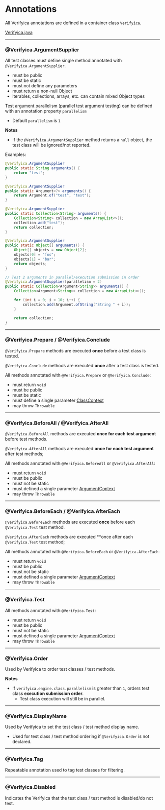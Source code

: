# Annotations

All Verifyica annotations are defined in a container class `Verifyica`.

[Verifyica.java](api/src/main/java/org/antublue/verifyica/api/Verifyica.java)

---

### @Verifyica.ArgumentSupplier

All test classes must define single method annotated with `@Verifyica.ArgumentSupplier`.

- must be public
- must be static
- must not define any parameters
- must return a non-null Object
- iterables, collections, arrays, etc. can contain mixed Object types

Test argument parallelism (parallel test argument testing) can be defined with an annotation property `parallelism`

- Default `parallelism` is `1`

**Notes**

- If the `@Verifyica.ArgumentSupplier` method returns a `null` object, the test class will be ignored/not reported.

Examples:

```java
@Verifyica.ArgumentSupplier
public static String arguments() {
    return "test";
}
```

```java
@Verifyica.ArgumentSupplier
public static Argument<?> arguments() {
    return Argument.of("test", "test");
}
```

```java
@Verifyica.ArgumentSupplier
public static Collection<String> arguments() {
    Collection<String> collection = new ArrayList<>();
    collection.add("test");
    return collection;
}
```

```java
@Verifyica.ArgumentSupplier
public static Object[] arguments() {
    Object[] objects = new Object[2];
    objects[0] = "foo";
    objects[1] = "bar";
    return objects;
}
```

```java
// Test 2 arguments in parallel/execution submission in order 
@Verifyica.ArgumentSupplier(parallelism = 2)
public static Collection<Argument<String>> arguments() {
    Collection<Argument<String>> collection = new ArrayList<>();

    for (int i = 0; i < 10; i++) {
        collection.add(Argument.ofString("String " + i));
    }

    return collection;
}
```

---

### @Verifyica.Prepare / @Verifyica.Conclude

`@Verifyica.Prepare` methods are executed **once** before a test class is tested.

`@Verifyica.Conclude` methods are executed **once** after a test class is tested.

All methods annotated with `@Verifyica.Prepare` or `@Verifyica.Conclude`:

- must return `void`
- must be public
- must be static
- must define a single parameter [ClassContext](api/src/main/java/org/antublue/verifyica/api/ClassContext.java)
- may throw `Throwable`

---

### @Verifyica.BeforeAll / @Verifyica.AfterAll

`@Verifyica.BeforeAll` methods are executed **once for each test argument** before test methods.

`@Verifyica.AfterAll` methods are executed **once for each test argument** after test methods;

All methods annotated with `@Verifyica.BeforeAll` or `@Verifyica.AfterAll`:

- must return `void`
- must be public
- must not be static
- must defined a single parameter [ArgumentContext](api/src/main/java/org/antublue/verifyica/api/ArgumentContext.java)
- may throw `Throwable`

---

### @Verifyica.BeforeEach / @Verifyica.AfterEach

`@Verifyica.BeforeEach` methods are executed **once** before each `@Verifyica.Test` test method.

`@Verifyica.AfterEach` methods are executed **once after each `@Verifyica.Test` test method;

All methods annotated with `@Verifyica.BeforeEach` or `@Verifyica.AfterEach`:

- must return `void`
- must be public
- must not be static
- must defined a single parameter [ArgumentContext](api/src/main/java/org/antublue/verifyica/api/ArgumentContext.java)
- may throw `Throwable`

---

### @Verifyica.Test

All methods annotated with `@Verifyica.Test`:

- must return `void`
- must be public
- must not be static
- must defined a single parameter [ArgumentContext](api/src/main/java/org/antublue/verifyica/api/ArgumentContext.java)
- may throw `Throwable`

---

### @Verifyica.Order

Used by Verifyica to order test classes / test methods.

**Notes**

- If `verifyica.engine.class.parallelism` is greater than `1`, orders test class **execution submission order**.
  - Test class execution will still be in parallel.

---

### @Verifyica.DisplayName

Used by Verifyica to set the test class / test method display name.

- Used for test class / test method ordering if `@Verifyica.Order` is not declared.

---

### @Verifyica.Tag

Repeatable annotation used to tag test classes for filtering.

---

### @Verifyica.Disabled

Indicates the Verifyica that the test class / test method is disabled/do not test.